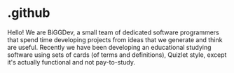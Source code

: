 # .github

Hello! We are BiGGDev, a small team of dedicated software programmers that spend time developing projects from ideas that we generate and think are useful. Recently we have been developing an educational studying software using sets of cards (of terms and definitions), Quizlet style, except it's actually functional and not pay-to-study.

